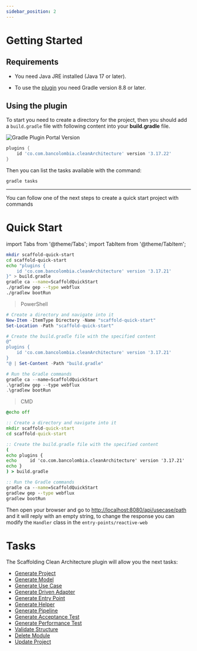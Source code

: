 ```yaml
---
sidebar_position: 2
---
```


# Getting Started

## Requirements

- You need Java JRE installed (Java 17 or later).

- To use the [plugin](https://plugins.gradle.org/plugin/co.com.bancolombia.cleanArchitecture) you need Gradle version
  8.8 or later.

## Using the plugin

To start you need to create a directory for the project, then you should add a `build.gradle` file with following
content into your **build.gradle** file.

![Gradle Plugin Portal Version](https://img.shields.io/gradle-plugin-portal/v/co.com.bancolombia.cleanArchitecture)

```groovy
plugins {
    id 'co.com.bancolombia.cleanArchitecture' version '3.17.22'
}
```

Then you can list the tasks available with the command:

```bash
gradle tasks
```

---
You can follow one of the next steps to create a quick start project with commands

# Quick Start

import Tabs from '@theme/Tabs';
import TabItem from '@theme/TabItem';

<Tabs>
  <TabItem value="mac" label="Mac OS / Linux" default>

```sh
mkdir scaffold-quick-start
cd scaffold-quick-start
echo "plugins {
    id 'co.com.bancolombia.cleanArchitecture' version '3.17.21'
}" > build.gradle
gradle ca --name=ScaffoldQuickStart
./gradlew gep --type webflux
./gradlew bootRun
```

  </TabItem>
  <TabItem value="windows" label="Windows">

> PowerShell

```powershell
# Create a directory and navigate into it
New-Item -ItemType Directory -Name "scaffold-quick-start"
Set-Location -Path "scaffold-quick-start"

# Create the build.gradle file with the specified content
@"
plugins {
    id 'co.com.bancolombia.cleanArchitecture' version '3.17.21'
}
"@ | Set-Content -Path "build.gradle"

# Run the Gradle commands
gradle ca --name=ScaffoldQuickStart
.\gradlew gep --type webflux
.\gradlew bootRun
```

> CMD

```cmd
@echo off

:: Create a directory and navigate into it
mkdir scaffold-quick-start
cd scaffold-quick-start

:: Create the build.gradle file with the specified content
(
echo plugins {
echo     id 'co.com.bancolombia.cleanArchitecture' version '3.17.21'
echo }
) > build.gradle

:: Run the Gradle commands
gradle ca --name=ScaffoldQuickStart
gradlew gep --type webflux
gradlew bootRun

```

  </TabItem>
</Tabs>

Then open your browser and go to [http://localhost:8080/api/usecase/path](http://localhost:8080/api/usecase/path) and it
will reply with an empty string, to change the response you can modify the `Handler` class in the
`entry-points/reactive-web`

# Tasks

The Scaffolding Clean Architecture plugin will allow you the next tasks:

- [Generate Project](tasks/generate-project)
- [Generate Model](tasks/generate-model)
- [Generate Use Case](tasks/generate-use-case)
- [Generate Driven Adapter](tasks/generate-driven-adapter)
- [Generate Entry Point](tasks/generate-entry-point)
- [Generate Helper](tasks/generate-entry-point)
- [Generate Pipeline](tasks/generate-pipeline)
- [Generate Acceptance Test](tasks/generate-acceptance-test)
- [Generate Performance Test](tasks/generate-performance-test)
- [Validate Structure](tasks/validate-structure)
- [Delete Module](tasks/delete-module)
- [Update Project](tasks/update-project)
